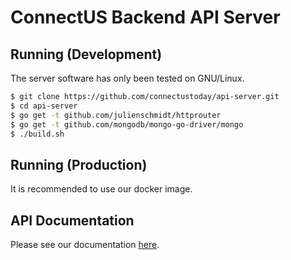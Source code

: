 # ConnectUS Backend API Server

## Running (Development)
The server software has only been tested on GNU/Linux.

```bash
$ git clone https://github.com/connectustoday/api-server.git
$ cd api-server
$ go get -t github.com/julienschmidt/httprouter
$ go get -t github.com/mongodb/mongo-go-driver/mongo
$ ./build.sh

```

## Running (Production)
It is recommended to use our docker image.

## API Documentation
Please see our documentation [here](https://connectustoday.github.io/api-server/).

